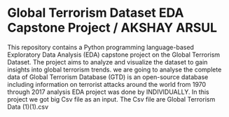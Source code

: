 # Global Terrorism Dataset EDA Capstone Project / AKSHAY ARSUL

This repository contains a Python programming language-based Exploratory Data Analysis (EDA) capstone project on the Global Terrorism Dataset. The project aims to analyze and visualize the dataset to gain insights into global terrorism trends. 
we are going to analyse the complete data of Global Terrorism Database (GTD) is an open-source database including information on terrorist attacks around the world from 1970 through 2017 analysis EDA  project was done by INDIVIDUALLY.
 In this project we got big  Csv file as an input. The Csv file are Global Terrorism Data (1)(1).csv 
